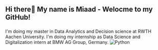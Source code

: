 <h2 align="left">Hi there👋 My name is Miaad - Welocme to my GitHub! </h2>

###

I'm doing my master in Data Analytics and Decision science at RWTH Aachen University.
I'm doing my internship as Data Science and Digitalization intern at BMW AG Group, Germany.
![Python](https://img.shields.io/badge/python-3670A0?style=for-the-badge&logo=python&logoColor=ffdd54)
